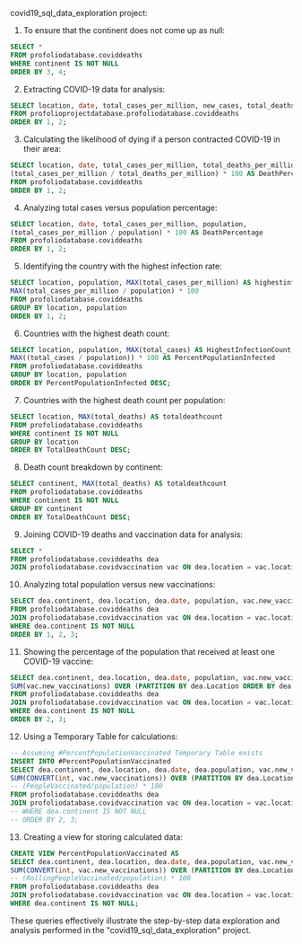 covid19_sql_data_exploration project:

1. To ensure that the continent does not come up as null:
```sql
SELECT *
FROM profoliodatabase.coviddeaths
WHERE continent IS NOT NULL
ORDER BY 3, 4;
```

2. Extracting COVID-19 data for analysis:
```sql
SELECT location, date, total_cases_per_million, new_cases, total_deaths, population
FROM profolioprojectdatabase.profoliodatabase.coviddeaths
ORDER BY 1, 2;
```

3. Calculating the likelihood of dying if a person contracted COVID-19 in their area:
```sql
SELECT location, date, total_cases_per_million, total_deaths_per_million,
(total_cases_per_million / total_deaths_per_million) * 100 AS DeathPercentage
FROM profoliodatabase.coviddeaths
ORDER BY 1, 2;
```

4. Analyzing total cases versus population percentage:
```sql
SELECT location, date, total_cases_per_million, population,
(total_cases_per_million / population) * 100 AS DeathPercentage
FROM profoliodatabase.coviddeaths
ORDER BY 1, 2;
```

5. Identifying the country with the highest infection rate:
```sql
SELECT location, population, MAX(total_cases_per_million) AS highestinfectedcount,
MAX(total_cases_per_million / population) * 100
FROM profoliodatabase.coviddeaths
GROUP BY location, population
ORDER BY 1, 2;
```

6. Countries with the highest death count:
```sql
SELECT location, population, MAX(total_cases) AS HighestInfectionCount,
MAX((total_cases / population)) * 100 AS PercentPopulationInfected
FROM profoliodatabase.coviddeaths
GROUP BY location, population
ORDER BY PercentPopulationInfected DESC;
```

7. Countries with the highest death count per population:
```sql
SELECT location, MAX(total_deaths) AS totaldeathcount
FROM profoliodatabase.coviddeaths
WHERE continent IS NOT NULL
GROUP BY location
ORDER BY TotalDeathCount DESC;
```

8. Death count breakdown by continent:
```sql
SELECT continent, MAX(total_deaths) AS totaldeathcount
FROM profoliodatabase.coviddeaths
WHERE continent IS NOT NULL
GROUP BY continent
ORDER BY TotalDeathCount DESC;
```

9. Joining COVID-19 deaths and vaccination data for analysis:
```sql
SELECT *
FROM profoliodatabase.coviddeaths dea
JOIN profoliodatabase.covidvaccination vac ON dea.location = vac.location AND dea.date = vac.date;
```

10. Analyzing total population versus new vaccinations:
```sql
SELECT dea.continent, dea.location, dea.date, population, vac.new_vaccinations
FROM profoliodatabase.coviddeaths dea
JOIN profoliodatabase.covidvaccination vac ON dea.location = vac.location AND dea.date = vac.date
WHERE dea.continent IS NOT NULL
ORDER BY 1, 2, 3;
```

11. Showing the percentage of the population that received at least one COVID-19 vaccine:
```sql
SELECT dea.continent, dea.location, dea.date, population, vac.new_vaccinations,
SUM(vac.new_vaccinations) OVER (PARTITION BY dea.Location ORDER BY dea.location, dea.Date) AS PeopleVaccinated
FROM profoliodatabase.coviddeaths dea
JOIN profoliodatabase.covidvaccination vac ON dea.location = vac.location AND dea.date = vac.date
WHERE dea.continent IS NOT NULL
ORDER BY 2, 3;
```

12. Using a Temporary Table for calculations:
```sql
-- Assuming #PercentPopulationVaccinated Temporary Table exists
INSERT INTO #PercentPopulationVaccinated
SELECT dea.continent, dea.location, dea.date, dea.population, vac.new_vaccinations,
SUM(CONVERT(int, vac.new_vaccinations)) OVER (PARTITION BY dea.Location ORDER BY dea.location, dea.Date) AS PeopleVaccinated
-- (PeopleVaccinated/population) * 100
FROM profoliodatabase.coviddeaths dea
JOIN profoliodatabase.covidvaccination vac ON dea.location = vac.location AND dea.date = vac.date
-- WHERE dea.continent IS NOT NULL
-- ORDER BY 2, 3;
```

13. Creating a view for storing calculated data:
```sql
CREATE VIEW PercentPopulationVaccinated AS
SELECT dea.continent, dea.location, dea.date, dea.population, vac.new_vaccinations,
SUM(CONVERT(int, vac.new_vaccinations)) OVER (PARTITION BY dea.Location ORDER BY dea.location, dea.Date) AS RollingPeopleVaccinated
-- (RollingPeopleVaccinated/population) * 100
FROM profoliodatabase.coviddeaths dea
JOIN profoliodatabase.covidvaccination vac ON dea.location = vac.location AND dea.date = vac.date
WHERE dea.continent IS NOT NULL;
```

These queries effectively illustrate the step-by-step data exploration and analysis performed in the "covid19_sql_data_exploration" project.